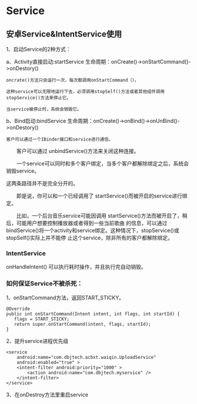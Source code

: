 # Service
## 安卓Service&amp;IntentService使用

1、启动Service的2种方式：

a、Activity直接启动:startService  生命周期：onCreate()->onStartCommand()->onDestory()

    oncrate()方法只会运行一次，每次都调用onStartCommand（）。
    
    这种service可以无限地运行下去，必须调用stopSelf()方法或者其他组件调用stopService()方法来停止它。

    当service被停止时，系统会销毁它。

b、Bind启动:bindService  生命周期：onCreate()->onBind()->onUnBind()->onDestory()

    客户可以通过一个IBinder接口和service进行通信。

　　客户可以通过 unbindService()方法来关闭这种连接。

　　一个service可以同时和多个客户绑定，当多个客户都解除绑定之后，系统会销毁service。
  
  
 这两条路径并不是完全分开的。

　　即是说，你可以和一个已经调用了 startService()而被开启的service进行绑定。

　　比如，一个后台音乐service可能因调用 startService()方法而被开启了，稍后，可能用户想要控制播放器或者得到一些当前歌曲
   的信息，可以通过bindService()将一个activity和service绑定。这种情况下，stopService()或 stopSelf()实际上并不能停
   止这个service，除非所有的客户都解除绑定。
   
 
 ### IntentService
 
 onHandleIntent() 可以执行耗时操作，并且执行完自动销毁。
 
### 如何保证Service不被杀死：

1、onStartCommand方法，返回START_STICKY。
```
@Override  
public int onStartCommand(Intent intent, int flags, int startId) {  
   flags = START_STICKY;  
   return super.onStartCommand(intent, flags, startId);  
} 
```
2、提升service进程优先级
```
<service  
    android:name="com.dbjtech.acbxt.waiqin.UploadService"  
    android:enabled="true" >  
    <intent-filter android:priority="1000" >  
        <action android:name="com.dbjtech.myservice" />  
    </intent-filter>  
</service>  
```
3、在onDestroy方法里重启service




    








